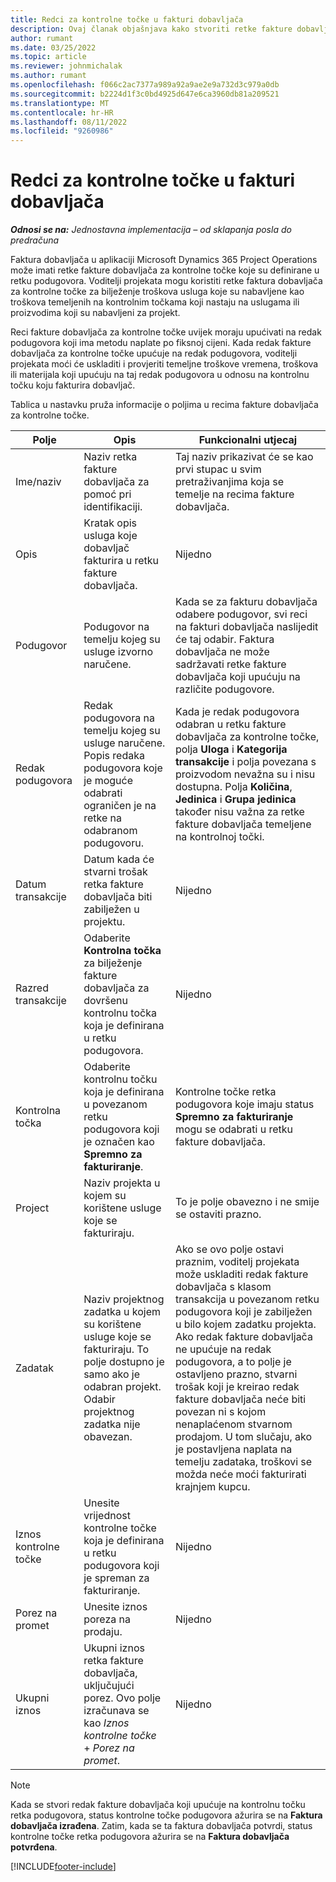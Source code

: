 ```yaml
---
title: Redci za kontrolne točke u fakturi dobavljača
description: Ovaj članak objašnjava kako stvoriti retke fakture dobavljača za kontrolne točke na podugovoru.
author: rumant
ms.date: 03/25/2022
ms.topic: article
ms.reviewer: johnmichalak
ms.author: rumant
ms.openlocfilehash: f066c2ac7377a989a92a9ae2e9a732d3c979a0db
ms.sourcegitcommit: b2224d1f3c0bd4925d647e6ca3960db81a209521
ms.translationtype: MT
ms.contentlocale: hr-HR
ms.lasthandoff: 08/11/2022
ms.locfileid: "9260986"
---
```

# <a name="vendor-invoice-lines-for-milestones"></a>Redci za kontrolne točke u fakturi dobavljača

_**Odnosi se na:** Jednostavna implementacija – od sklapanja posla do predračuna_

Faktura dobavljača u aplikaciji Microsoft Dynamics 365 Project Operations može imati retke fakture dobavljača za kontrolne točke koje su definirane u retku podugovora. Voditelji projekata mogu koristiti retke faktura dobavljača za kontrolne točke za bilježenje troškova usluga koje su nabavljene kao troškova temeljenih na kontrolnim točkama koji nastaju na uslugama ili proizvodima koji su nabavljeni za projekt.

Reci fakture dobavljača za kontrolne točke uvijek moraju upućivati na redak podugovora koji ima metodu naplate po fiksnoj cijeni. Kada redak fakture dobavljača za kontrolne točke upućuje na redak podugovora, voditelji projekata moći će uskladiti i provjeriti temeljne troškove vremena, troškova ili materijala koji upućuju na taj redak podugovora u odnosu na kontrolnu točku koju fakturira dobavljač.

Tablica u nastavku pruža informacije o poljima u recima fakture dobavljača za kontrolne točke.

| Polje | Opis | Funkcionalni utjecaj |
| --- | --- | --- |
| Ime/naziv | Naziv retka fakture dobavljača za pomoć pri identifikaciji. | Taj naziv prikazivat će se kao prvi stupac u svim pretraživanjima koja se temelje na recima fakture dobavljača. |
| Opis | Kratak opis usluga koje dobavljač fakturira u retku fakture dobavljača. | Nijedno |
| Podugovor | Podugovor na temelju kojeg su usluge izvorno naručene. | Kada se za fakturu dobavljača odabere podugovor, svi reci na fakturi dobavljača naslijedit će taj odabir. Faktura dobavljača ne može sadržavati retke fakture dobavljača koji upućuju na različite podugovore. |
| Redak podugovora | Redak podugovora na temelju kojeg su usluge naručene. Popis redaka podugovora koje je moguće odabrati ograničen je na retke na odabranom podugovoru. | Kada je redak podugovora odabran u retku fakture dobavljača za kontrolne točke, polja **Uloga** i **Kategorija transakcije** i polja povezana s proizvodom nevažna su i nisu dostupna. Polja **Količina**, **Jedinica** i **Grupa jedinica** također nisu važna za retke fakture dobavljača temeljene na kontrolnoj točki. |
| Datum transakcije | Datum kada će stvarni trošak retka fakture dobavljača biti zabilježen u projektu. | Nijedno |
| Razred transakcije | Odaberite **Kontrolna točka** za bilježenje fakture dobavljača za dovršenu kontrolnu točka koja je definirana u retku podugovora. | Nijedno |
| Kontrolna točka | Odaberite kontrolnu točku koja je definirana u povezanom retku podugovora koji je označen kao **Spremno za fakturiranje**. | Kontrolne točke retka podugovora koje imaju status **Spremno za fakturiranje** mogu se odabrati u retku fakture dobavljača. |
| Project | Naziv projekta u kojem su korištene usluge koje se fakturiraju. | To je polje obavezno i ne smije se ostaviti prazno. |
| Zadatak | Naziv projektnog zadatka u kojem su korištene usluge koje se fakturiraju. To polje dostupno je samo ako je odabran projekt. Odabir projektnog zadatka nije obavezan. | Ako se ovo polje ostavi praznim, voditelj projekata može uskladiti redak fakture dobavljača s klasom transakcija u povezanom retku podugovora koji je zabilježen u bilo kojem zadatku projekta. Ako redak fakture dobavljača ne upućuje na redak podugovora, a to polje je ostavljeno prazno, stvarni trošak koji je kreirao redak fakture dobavljača neće biti povezan ni s kojom nenaplaćenom stvarnom prodajom. U tom slučaju, ako je postavljena naplata na temelju zadataka, troškovi se možda neće moći fakturirati krajnjem kupcu. |
| Iznos kontrolne točke | Unesite vrijednost kontrolne točke koja je definirana u retku podugovora koji je spreman za fakturiranje. | Nijedno |
| Porez na promet | Unesite iznos poreza na prodaju. | Nijedno |
| Ukupni iznos | Ukupni iznos retka fakture dobavljača, uključujući porez. Ovo polje izračunava se kao *Iznos kontrolne točke* + *Porez na promet*. | Nijedno |

> [!NOTE]
> Kada se stvori redak fakture dobavljača koji upućuje na kontrolnu točku retka podugovora, status kontrolne točke podugovora ažurira se na **Faktura dobavljača izrađena**. Zatim, kada se ta faktura dobavljača potvrdi, status kontrolne točke retka podugovora ažurira se na **Faktura dobavljača potvrđena**.

[!INCLUDE[footer-include](../../includes/footer-banner.md)]
